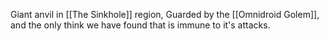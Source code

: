 Giant anvil in [[The Sinkhole]] region, Guarded by the [[Omnidroid Golem]], and the only think we have found that is immune to it's attacks.